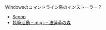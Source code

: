 Windowsのコマンドライン系のインストーラー？

- [Scoop](https://scoop.sh/)
- [執筆活動 – m.g.i – 法蓮草の森](https://records.dodgson.org/2022/04/04/writing/)